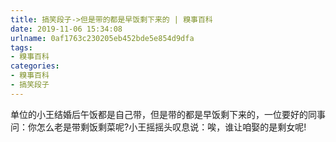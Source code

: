 ```yaml
---
title: 搞笑段子->但是带的都是早饭剩下来的 | 糗事百科
date: 2019-11-06 15:34:08
urlname: 0af1763c230205eb452bde5e854d9dfa
tags: 
- 糗事百科
categories:
- 糗事百科
- 搞笑段子
---
```

单位的小王结婚后午饭都是自己带，但是带的都是早饭剩下来的，一位要好的同事问：你怎么老是带剩饭剩菜呢?小王摇摇头叹息说：唉，谁让咱娶的是剩女呢!


